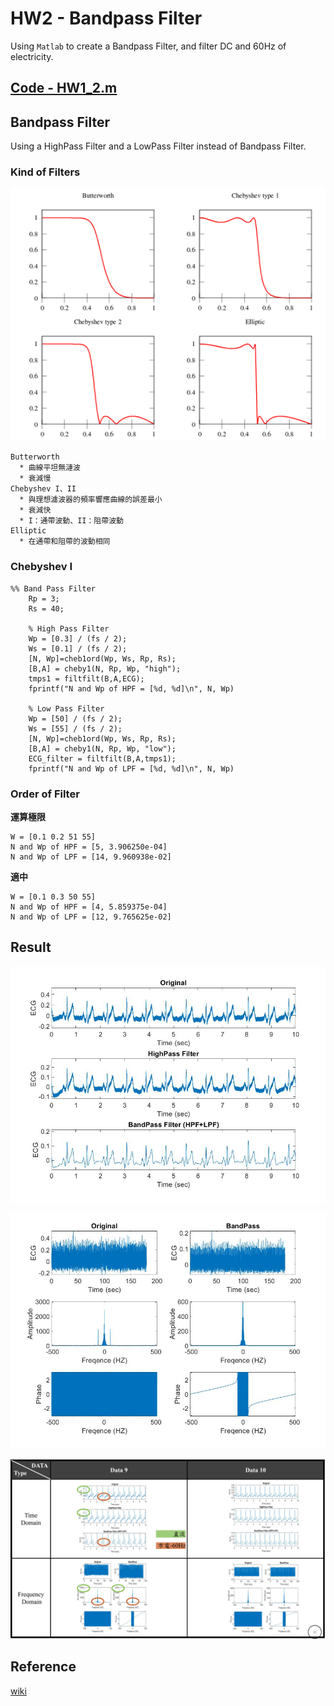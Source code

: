 # HW2 - Bandpass Filter

Using `Matlab` to create a Bandpass Filter, and filter DC and 60Hz of electricity.

## [Code - HW1_2.m](HW1_2.m) 

## Bandpass Filter

Using a HighPass Filter and a LowPass Filter instead of Bandpass Filter.

### Kind of Filters

![image](out/filters.png)

```text
Butterworth
  * 曲線平坦無漣波
  * 衰減慢
Chebyshev I、II
  * 與理想濾波器的頻率響應曲線的誤差最小
  * 衰減快
  * I：通帶波動、II：阻帶波動
Elliptic
  * 在通帶和阻帶的波動相同
```
### Chebyshev I

```text
%% Band Pass Filter
    Rp = 3;
    Rs = 40;

    % High Pass Filter
    Wp = [0.3] / (fs / 2);
    Ws = [0.1] / (fs / 2);
    [N, Wp]=cheb1ord(Wp, Ws, Rp, Rs);
    [B,A] = cheby1(N, Rp, Wp, "high");
    tmps1 = filtfilt(B,A,ECG);
    fprintf("N and Wp of HPF = [%d, %d]\n", N, Wp)

    % Low Pass Filter
    Wp = [50] / (fs / 2);
    Ws = [55] / (fs / 2);
    [N, Wp]=cheb1ord(Wp, Ws, Rp, Rs);
    [B,A] = cheby1(N, Rp, Wp, "low");
    ECG_filter = filtfilt(B,A,tmps1);
    fprintf("N and Wp of LPF = [%d, %d]\n", N, Wp)
```

### Order of Filter

**運算極限**
 
    W = [0.1 0.2 51 55]   
    N and Wp of HPF = [5, 3.906250e-04]  
    N and Wp of LPF = [14, 9.960938e-02]

**適中**

    W = [0.1 0.3 50 55]    
    N and Wp of HPF = [4, 5.859375e-04]  
    N and Wp of LPF = [12, 9.765625e-02]

## Result

![image](out/BandPass/1.jpg)

![image](out/Fourier/1.jpg)

![image](out/result.png)

## Reference

[wiki](https://zh.wikipedia.org/zh-tw/%E5%88%87%E6%AF%94%E9%9B%AA%E5%A4%AB%E6%BB%A4%E6%B3%A2%E5%99%A8)